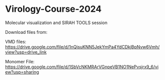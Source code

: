 # Virology-Course-2024

Molecular visualization and SIRAH TOOLS session

Download files from:

VMD files: https://drive.google.com/file/d/1nQjsuKNN5JekYmPa4YdCDkjBpNvw6Vmh/view?usp=drive_link

Monomer File: https://drive.google.com/file/d/1SbVcNKMRArVGnpeVB1NO1NePvsjrx9_6/view?usp=sharing

